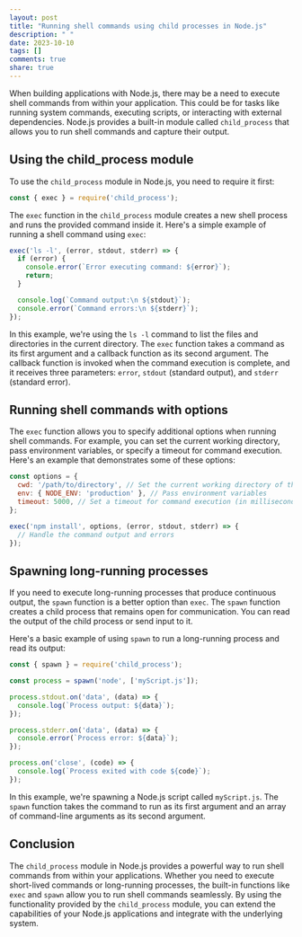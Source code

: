 ```yaml
---
layout: post
title: "Running shell commands using child processes in Node.js"
description: " "
date: 2023-10-10
tags: []
comments: true
share: true
---
```


When building applications with Node.js, there may be a need to execute shell commands from within your application. This could be for tasks like running system commands, executing scripts, or interacting with external dependencies. Node.js provides a built-in module called `child_process` that allows you to run shell commands and capture their output.

## Using the child_process module

To use the `child_process` module in Node.js, you need to require it first:

```javascript
const { exec } = require('child_process');
```

The `exec` function in the `child_process` module creates a new shell process and runs the provided command inside it. Here's a simple example of running a shell command using `exec`:

```javascript
exec('ls -l', (error, stdout, stderr) => {
  if (error) {
    console.error(`Error executing command: ${error}`);
    return;
  }

  console.log(`Command output:\n ${stdout}`);
  console.error(`Command errors:\n ${stderr}`);
});
```

In this example, we're using the `ls -l` command to list the files and directories in the current directory. The `exec` function takes a command as its first argument and a callback function as its second argument. The callback function is invoked when the command execution is complete, and it receives three parameters: `error`, `stdout` (standard output), and `stderr` (standard error).

## Running shell commands with options

The `exec` function allows you to specify additional options when running shell commands. For example, you can set the current working directory, pass environment variables, or specify a timeout for command execution. Here's an example that demonstrates some of these options:

```javascript
const options = {
  cwd: '/path/to/directory', // Set the current working directory of the shell command
  env: { NODE_ENV: 'production' }, // Pass environment variables
  timeout: 5000, // Set a timeout for command execution (in milliseconds)
};

exec('npm install', options, (error, stdout, stderr) => {
  // Handle the command output and errors
});
```

## Spawning long-running processes

If you need to execute long-running processes that produce continuous output, the `spawn` function is a better option than `exec`. The `spawn` function creates a child process that remains open for communication. You can read the output of the child process or send input to it.

Here's a basic example of using `spawn` to run a long-running process and read its output:

```javascript
const { spawn } = require('child_process');

const process = spawn('node', ['myScript.js']);

process.stdout.on('data', (data) => {
  console.log(`Process output: ${data}`);
});

process.stderr.on('data', (data) => {
  console.error(`Process error: ${data}`);
});

process.on('close', (code) => {
  console.log(`Process exited with code ${code}`);
});
```

In this example, we're spawning a Node.js script called `myScript.js`. The `spawn` function takes the command to run as its first argument and an array of command-line arguments as its second argument.

## Conclusion

The `child_process` module in Node.js provides a powerful way to run shell commands from within your applications. Whether you need to execute short-lived commands or long-running processes, the built-in functions like `exec` and `spawn` allow you to run shell commands seamlessly. By using the functionality provided by the `child_process` module, you can extend the capabilities of your Node.js applications and integrate with the underlying system.